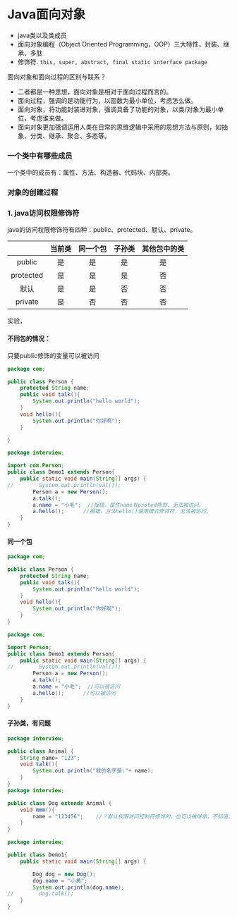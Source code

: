 # Java面向对象

- java类以及类成员
- 面向对象编程（Object Oriented Programming，OOP）三大特性，封装、继承、多肽
- 修饰符. `this, super, abstract, final static interface package`



面向对象和面向过程的区别与联系？

- 二者都是一种思想，面向对象是相对于面向过程而言的。
- 面向过程，强调的是功能行为，以函数为最小单位，考虑怎么做。
- 面向对象，将功能封装进对象，强调具备了功能的对象，以类/对象为最小单位，考虑谁来做。
- 面向对象更加强调运用人类在日常的思维逻辑中采用的思想方法与原则，如抽象、分类、继承、聚合、多态等。



### 一个类中有哪些成员

一个类中的成员有：属性、方法、构造器、代码块、内部类。



### 对象的创建过程











### 1. java访问权限修饰符

java的访问权限修饰符有四种：public、protected、默认、private。



|           | 当前类 | 同一个包 | 子孙类 | 其他包中的类 |
| :-------: | :----: | :------: | :----: | :----------: |
|  public   |   是   |    是    |   是   |      是      |
| protected |   是   |    是    |   是   |      否      |
|   默认    |   是   |    是    |   否   |      否      |
|  private  |   是   |    否    |   否   |      否      |



实验，

#### **不同包的情况：**

 只要public修饰的变量可以被访问

```java
package com;

public class Person {
    protected String name;
    public void talk(){
        System.out.println("hello world");
    }
	void hello(){
        System.out.println("你好啊");
    }

}
```



```java
package interview;

import com.Person;
public class Demo1 extends Person{
    public static void main(String[] args) {
//        System.out.println(val());
        Person a = new Person();
        a.talk();
        a.name = "小毛";	//报错，属性name有proted修饰，无法被访问。
        a.hello();		//报错，方法hello()使用模式修饰符，无法被访问。
    }
}
```

#### **同一个包**

```java
package com;

public class Person {
    protected String name;
    public void talk(){
        System.out.println("hello world");
    }
	void hello(){
        System.out.println("你好啊");
    }
}
```



```java
package com;

import Person;
public class Demo1 extends Person{
    public static void main(String[] args) {
//        System.out.println(val());
        Person a = new Person();
        a.talk();
        a.name = "小毛";	//可以被访问
        a.hello();		//可以被访问
    }
}
```

#### **子孙类**，有问题

```java
package interview;

public class Animal {
    String name= "123";
    void talk(){
        System.out.println("我的名字是:"+ name);
    }
}
package interview;

public class Dog extends Animal {
    void mmm(){
        name = "123456";	//？默认权限访问控制符修饰的，也可以被继承，不知道为什么
    }
}

package interview;

public class Demo1{
    public static void main(String[] args) {

        Dog dog = new Dog();
        dog.name = "小黄";
        System.out.println(dog.name);
//        dog.talk();
    }
}

```



### 

